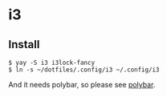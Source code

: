 # i3

## Install
```
$ yay -S i3 i3lock-fancy
$ ln -s ~/dotfiles/.config/i3 ~/.config/i3
```

And it needs polybar, so please see [polybar](../polybar).

